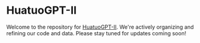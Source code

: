# HuatuoGPT-II
Welcome to the repository for [HuatuoGPT-II](https://arxiv.org/abs/2311.09774). We're actively organizing and refining our code and data. Please stay tuned for updates coming soon!
